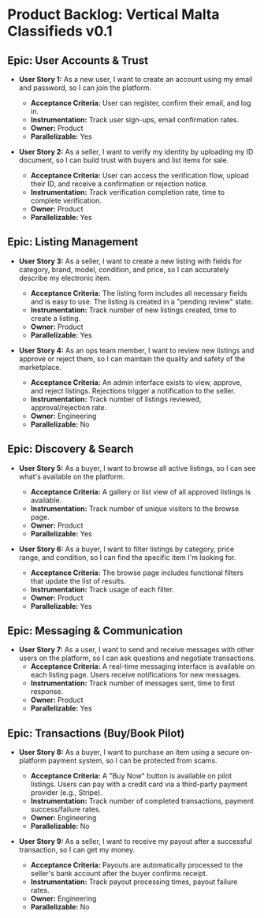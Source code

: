 
# Product Backlog: Vertical Malta Classifieds v0.1

## Epic: User Accounts & Trust

*   **User Story 1:** As a new user, I want to create an account using my email and password, so I can join the platform.
    *   **Acceptance Criteria:** User can register, confirm their email, and log in.
    *   **Instrumentation:** Track user sign-ups, email confirmation rates.
    *   **Owner:** Product
    *   **Parallelizable:** Yes

*   **User Story 2:** As a seller, I want to verify my identity by uploading my ID document, so I can build trust with buyers and list items for sale.
    *   **Acceptance Criteria:** User can access the verification flow, upload their ID, and receive a confirmation or rejection notice.
    *   **Instrumentation:** Track verification completion rate, time to complete verification.
    *   **Owner:** Product
    *   **Parallelizable:** Yes

## Epic: Listing Management

*   **User Story 3:** As a seller, I want to create a new listing with fields for category, brand, model, condition, and price, so I can accurately describe my electronic item.
    *   **Acceptance Criteria:** The listing form includes all necessary fields and is easy to use. The listing is created in a "pending review" state.
    *   **Instrumentation:** Track number of new listings created, time to create a listing.
    *   **Owner:** Product
    *   **Parallelizable:** Yes

*   **User Story 4:** As an ops team member, I want to review new listings and approve or reject them, so I can maintain the quality and safety of the marketplace.
    *   **Acceptance Criteria:** An admin interface exists to view, approve, and reject listings. Rejections trigger a notification to the seller.
    *   **Instrumentation:** Track number of listings reviewed, approval/rejection rate.
    *   **Owner:** Engineering
    *   **Parallelizable:** No

## Epic: Discovery & Search

*   **User Story 5:** As a buyer, I want to browse all active listings, so I can see what's available on the platform.
    *   **Acceptance Criteria:** A gallery or list view of all approved listings is available.
    *   **Instrumentation:** Track number of unique visitors to the browse page.
    *   **Owner:** Product
    *   **Parallelizable:** Yes

*   **User Story 6:** As a buyer, I want to filter listings by category, price range, and condition, so I can find the specific item I'm looking for.
    *   **Acceptance Criteria:** The browse page includes functional filters that update the list of results.
    *   **Instrumentation:** Track usage of each filter.
    *   **Owner:** Product
    *   **Parallelizable:** Yes

## Epic: Messaging & Communication

*   **User Story 7:** As a user, I want to send and receive messages with other users on the platform, so I can ask questions and negotiate transactions.
    *   **Acceptance Criteria:** A real-time messaging interface is available on each listing page. Users receive notifications for new messages.
    *   **Instrumentation:** Track number of messages sent, time to first response.
    *   **Owner:** Product
    *   **Parallelizable:** Yes

## Epic: Transactions (Buy/Book Pilot)

*   **User Story 8:** As a buyer, I want to purchase an item using a secure on-platform payment system, so I can be protected from scams.
    *   **Acceptance Criteria:** A "Buy Now" button is available on pilot listings. Users can pay with a credit card via a third-party payment provider (e.g., Stripe).
    *   **Instrumentation:** Track number of completed transactions, payment success/failure rates.
    *   **Owner:** Engineering
    *   **Parallelizable:** No

*   **User Story 9:** As a seller, I want to receive my payout after a successful transaction, so I can get my money.
    *   **Acceptance Criteria:** Payouts are automatically processed to the seller's bank account after the buyer confirms receipt.
    *   **Instrumentation:** Track payout processing times, payout failure rates.
    *   **Owner:** Engineering
    *   **Parallelizable:** No
